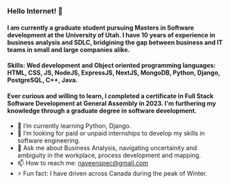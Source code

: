 ### Hello Internet! 👋

#### I am currently a graduate student pursuing Masters in Software development at the University of Utah. I have 10 years of experience in business analysis and SDLC, bridgining the gap between business and IT teams in small and large companies alike. 

#### Skills: Wed development and Object oriented programming languages: HTML, CSS, JS, NodeJS, ExpressJS, NextJS, MongoDB, Python, Django, PostgreSQL, C++, Java.

#### Ever curious and willing to learn, I completed a certificate in Full Stack Software Development at General Assembly in 2023. I'm furthering my knowledge through a graduate degree in software development.  

- 🌱 I’m currently learning Python, Django.
- 👯 I’m looking for paid or unpaid internships to develop my skills in software engineering.
- 💬 Ask me about Business Analysis, navigating uncertainity and ambiguity in the workplace, process development and mapping.
- 📫 How to reach me: naveenspec@gmail.com
- ⚡ Fun fact: I have driven across Canada during the peak of Winter.


